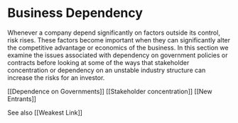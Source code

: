 # Business Dependency
Whenever a company depend significantly on factors outside its control, risk rises. These factors become important when they can significantly alter the competitive advantage or economics of the business. In this section we examine the issues associated with dependency on government policies or contracts before looking at some of the ways that stakeholder concentration or dependency on an unstable industry structure can increase the risks for an investor.

[[Dependence on Governments]]
[[Stakeholder concentration]]
[[New Entrants]]

See also [[Weakest Link]]